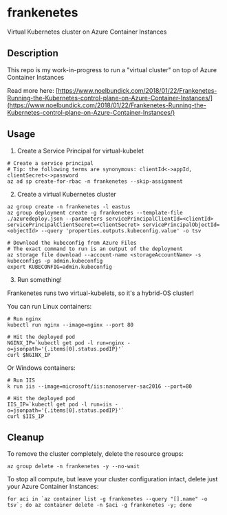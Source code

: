# frankenetes

Virtual Kubernetes cluster on Azure Container Instances

## Description

This repo is my work-in-progress to run a "virtual cluster" on top of Azure Container Instances

Read more here:
[https://www.noelbundick.com/2018/01/22/Frankenetes-Running-the-Kubernetes-control-plane-on-Azure-Container-Instances/](https://www.noelbundick.com/2018/01/22/Frankenetes-Running-the-Kubernetes-control-plane-on-Azure-Container-Instances/)

## Usage

1. Create a Service Principal for virtual-kubelet

```shell
# Create a service principal
# Tip: the following terms are synonymous: clientId<->appId, clientSecret<->password
az ad sp create-for-rbac -n frankenetes --skip-assignment
```

2. Create a virtual Kubernetes cluster

```shell
az group create -n frankenetes -l eastus
az group deployment create -g frankenetes --template-file ./azuredeploy.json --parameters servicePrincipalClientId=<clientId> servicePrincipalClientSecret=<clientSecret> servicePrincipalObjectId=<objectId> --query 'properties.outputs.kubeconfig.value' -o tsv

# Download the kubeconfig from Azure Files
# The exact command to run is an output of the deployment
az storage file download --account-name <storageAccountName> -s kubeconfigs -p admin.kubeconfig
export KUBECONFIG=admin.kubeconfig
```

3. Run something!

Frankenetes runs two virtual-kubelets, so it's a hybrid-OS cluster!

You can run Linux containers:

```shell
# Run nginx
kubectl run nginx --image=nginx --port 80

# Hit the deployed pod
NGINX_IP=`kubectl get pod -l run=nginx -o=jsonpath='{.items[0].status.podIP}'`
curl $NGINX_IP
```

Or Windows containers:

```shell
# Run IIS
k run iis --image=microsoft/iis:nanoserver-sac2016 --port=80

# Hit the deployed pod
IIS_IP=`kubectl get pod -l run=iis -o=jsonpath='{.items[0].status.podIP}'`
curl $IIS_IP
```

## Cleanup

To remove the cluster completely, delete the resource groups:

```shell
az group delete -n frankenetes -y --no-wait
```

To stop all compute, but leave your cluster configuration intact, delete just your Azure Container Instances:

```shell
for aci in `az container list -g frankenetes --query "[].name" -o tsv`; do az container delete -n $aci -g frankenetes -y; done
```